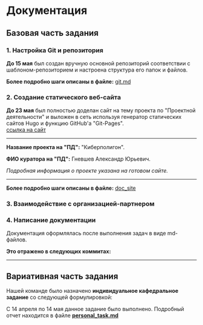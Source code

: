 # Документация

## Базовая часть задания

### 1. Настройка Git и репозитория
**До 15 мая** был создан вручную основной репозиторий соответствии с шаблоном-репозиторием и настроена структура его папок и файлов.

**Более подробно шаги описаны в файле:** [git.md](git.md)

### 2. Создание статического веб-сайта
**До 23 мая** был полностью доделан сайт на тему проекта по 
"Проектной деятельности" и выложен в сеть используя генератор статических сайтов Hugo и функцию GitHub'а "Git-Pages".  
[ссылка на сайт](https://galaxy-1337.github.io/practice/)

___
**Название проекта на "ПД":** "Киберполигон".

**ФИО куратора на "ПД":** Гневшев Александр Юрьевич.

_Подробная информация о проекте указана на готовом сайте._
___

**Более подробно шаги описаны в файле:**  [doc_site](https://github.com/Galaxy-1337/practice/blob/main/docs/doc_site.md)

### 3. Взаимодействие с организацией-партнером




### 4. Написание документации

Документация оформлялась после выполнения задач в виде md-файлов.

**Это отражено в следующих коммитах:**


___

## Вариативная часть задания

Нашей команде было назначено **индивидуальное кафедральное задание** со следующей формулировкой:




С 14 апреля по 14 мая данное задание было выполнено. Подробный отчет находится в файле
**[personal_task.md](personal_task.md)**
